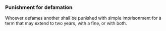 ### Punishment for defamation
<div style="text-align: justify">

Whoever defames another shall be punished with simple imprisonment for a term that may extend to two years, with a fine, or with both.

</div>
